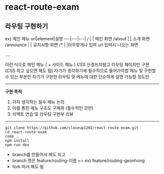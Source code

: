 # react-route-exam

## 라우팅 구현하기 

ex) 메인 메뉴
url|element|설명
---|---|---|
/  | <Home /> | 메인 화면
/about | <About /> | 소개 화면
/announce | <Announce /> | 공지사항 화면
/* | <NotFound /> |아무렇게나 입력 url 입력시 나오는 화면

....

이런 식으로 메인 메뉴 ( + 사이드 메뉴 )
CSS 신경쓰지말고 라우팅 페이지만 구현 (CSS 하고 싶으면 해도 됨)
자기가 생각하기에 필수적으로 들어가야할 메뉴 및 구현할 수 있는 부분만
자기가 구현한 라우팅 및 메뉴에 대한 단순하게 설명 가능할 정도만

------------

**구현 목적**

1. 각자 생각하는 필수 메뉴 논의
2. 이를 통한 메뉴 구조도 구체화 (필수적인 것만)
3. 리액트 연습 및 라우팅 구현부 리뷰

------------

```
git clone https://github.com/closeup1202/react-route-exam.git
cd react-route-exam
code .
npm install
npm run dev 
```

- branch를 만들어서 해도 되고 
- branch 명은 feature/routing-이름 => ex) feature/routing-geonhong
- fork 떠서 해도 됨




